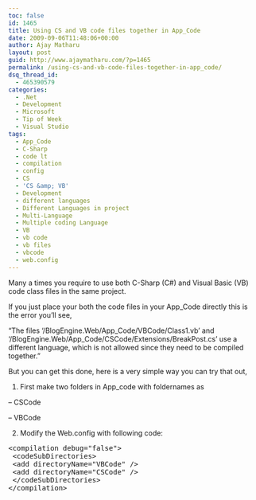 ```yaml
---
toc: false
id: 1465
title: Using CS and VB code files together in App_Code
date: 2009-09-06T11:48:06+00:00
author: Ajay Matharu
layout: post
guid: http://www.ajaymatharu.com/?p=1465
permalink: /using-cs-and-vb-code-files-together-in-app_code/
dsq_thread_id:
  - 465390579
categories:
  - .Net
  - Development
  - Microsoft
  - Tip of Week
  - Visual Studio
tags:
  - App_Code
  - C-Sharp
  - code lt
  - compilation
  - config
  - CS
  - 'CS &amp; VB'
  - Development
  - different languages
  - Different Languages in project
  - Multi-Language
  - Multiple coding Language
  - VB
  - vb code
  - vb files
  - vbcode
  - web.config
---
```

Many a times you require to use both C-Sharp (C#) and Visual Basic (VB) code class files in the same project.

If you just place your both the code files in your App_Code directly this is the error you&#8217;ll see,

&#8220;The files &#8216;/BlogEngine.Web/App\_Code/VBCode/Class1.vb&#8217; and &#8216;/BlogEngine.Web/App\_Code/CSCode/Extensions/BreakPost.cs&#8217; use a different language, which is not allowed since they need to be compiled together.&#8221;

But you can get this done, here is a very simple way you can try that out,

1) First make two folders in App_code with foldernames as
  
&#8211; CSCode
  
&#8211; VBCode

2) Modify the Web.config with following code:

<pre name="code" class="xml">&lt;compilation debug="false"&gt;
 &lt;codeSubDirectories&gt;
 &lt;add directoryName="VBCode" /&gt;
 &lt;add directoryName="CSCode" /&gt;
 &lt;/codeSubDirectories&gt;
&lt;/compilation&gt;</pre>
